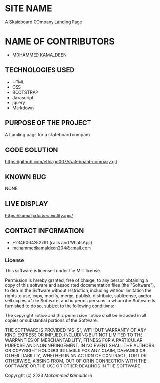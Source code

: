 # SITE NAME
A Skateboard COmpany Landing Page


# NAME OF CONTRIBUTORS
* MOHAMMED KAMALDEEN


## TECHNOLOGIES USED
* HTML
* CSS
* BOOTSTRAP
* Javascript
* jquery
* Markdown

## PURPOSE OF THE PROJECT
A Landing page for a skateboard company

## CODE SOLUTION

https://github.com/ethiago007/skateboard-company.git


## KNOWN BUG
NONE


## LIVE DISPLAY
https://kamaljsskaters.netlify.app/


## CONTACT INFORMATION
* +2349064252791 (calls and WhatsApp)
* mohammedkamaldeen204@gmail.com





### License

This software is licensed under the MIT license.

Permission is hereby granted, free of charge, to any person obtaining a copy of this software and associated documentation files (the "Software"), to deal in the Software without restriction, including without limitation the rights to use, copy, modify, merge, publish, distribute, sublicense, and/or sell copies of the Software, and to permit persons to whom the Software is furnished to do so, subject to the following conditions:

The copyright notice and this permission notice shall be included in all copies or substantial portions of the Software.

THE SOFTWARE IS PROVIDED "AS IS", WITHOUT WARRANTY OF ANY KIND, EXPRESS OR IMPLIED, INCLUDING BUT NOT LIMITED TO THE WARRANTIES OF MERCHANTABILITY, FITNESS FOR A PARTICULAR PURPOSE AND NONINFRINGEMENT. IN NO EVENT SHALL THE AUTHORS OR COPYRIGHT HOLDERS BE LIABLE FOR ANY CLAIM, DAMAGES OR OTHER LIABILITY, WHETHER IN AN ACTION OF CONTRACT, TORT OR OTHERWISE, ARISING FROM, OUT OF OR IN CONNECTION WITH THE SOFTWARE OR THE USE OR OTHER DEALINGS IN THE SOFTWARE.

Copyright (c) 2023 *Mohammed Kamaldeen*
